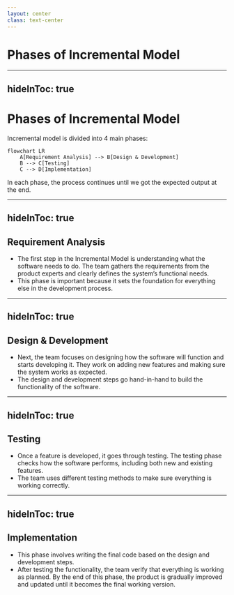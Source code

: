 ```yaml
---
layout: center
class: text-center
---
```


# **Phases of Incremental Model**

---
hideInToc: true
---

# **Phases of Incremental Model**

Incremental model is divided into 4 main phases:


```mermaid {scale: 0.9}
flowchart LR
    A[Requirement Analysis] --> B[Design & Development]
    B --> C[Testing]
    C --> D[Implementation]
```

In each phase, the process continues until we got the expected output at the end.

---
hideInToc: true
---

## **Requirement Analysis**

- The first step in the Incremental Model is understanding what the software needs to do. The team gathers the requirements from the product experts and clearly defines the system’s functional needs.
- This phase is important because it sets the foundation for everything else in the development process.

---
hideInToc: true
---

## **Design & Development**

- Next, the team focuses on designing how the software will function and starts developing it.
They work on adding new features and making sure the system works as expected.
- The design and development steps go hand-in-hand to build the functionality of the software.

---
hideInToc: true
---

## **Testing**

- Once a feature is developed, it goes through testing. The testing phase checks how the software performs, including both new and existing features.
- The team uses different testing methods to make sure everything is working correctly.

---
hideInToc: true
---

## **Implementation**

- This phase involves writing the final code based on the design and development steps.
- After testing the functionality, the team verify that everything is working as planned. By the end of this phase, the product is gradually improved and updated until it becomes the final working version.